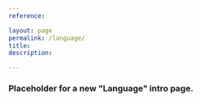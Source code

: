 ```yaml
---
reference: 

layout: page
permalink: /language/
title:
description:

---
```


<h3>Placeholder for a new "Language" intro page.</h3>
